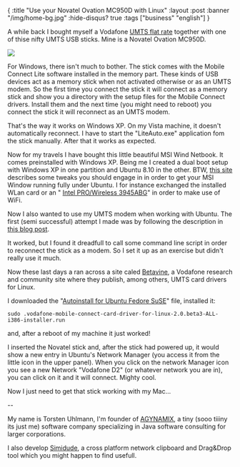 {
  :title "Use your Novatel Ovation MC950D with Linux"
  :layout :post
  :banner "/img/home-bg.jpg"
  :hide-disqus? true
  :tags ["business" "english"]
}

A while back I bought myself a Vodafone [UMTS flat rate](http://www.moobicent.de/) together with one of thise nifty UMTS USB sticks. Mine is a Novatel Ovation MC950D.

![](/img/uploads/2009/01/thalheim_im_winter.jpg)

For Windows, there isn't much to bother. The stick comes with the Mobile Connect Lite software installed in the memory part. These kinds of USB devices act as a memory stick when not activated otherwise or as an UMTS modem. So the first time you connect the stick it will connect as a memory stick and show you a directory with the setup files for the Mobile Connect drivers. Install them and the next time (you might need to reboot) you connect the stick it will reconnect as an UMTS modem.

That's the way it works on Windows XP. On my Vista machine, it doesn't automatically reconnect. I have to start the "LiteAuto.exe" application fom the stick manually. After that it works as expected.

Now for my travels I have bought this little beautiful MSI Wind Netbook. It comes preinstalled with Windows XP. Being me I created a dual boot setup with Windows XP in one partition and Ubuntu 8.10 in the other. BTW, [this site](http://wiki.msiwind.net/index.php/Ubuntu_8.04_Tweaks) describes some tweaks you should engage in in order to get your MSI Window running fully under Ubuntu. I for instance exchanged the installed WLan card or an " [Intel PRO/Wireless 3945ABG](http://support.intel.com/support/wireless/wlan/pro3945abg/ "http://support.intel.com/support/wireless/wlan/pro3945abg/")" in order to make use of WiFi.

Now I also wanted to use my UMTS modem when working with Ubuntu. The first (semi successful) attempt I made was by following the description in [this blog post](http://quilombo.wordpress.com/2008/01/21/modem-usb-35g-novatel-ovation-mc950d-in-ubuntulinux/).

It worked, but I found it dreadfull to call some command line script in order to reconnect the stick as a modem. So I set it up as an exercise but didn't really use it much.

Now these last days a ran across a site caled [Betavine](http://www.betavine.net/bvportal/web/linux_drivers), a Vodafone research and community site where they publish, among others, UMTS card drivers for Linux.

I downloaded the "[Autoinstall for Ubuntu Fedore SuSE](https://forge.betavine.net/frs/download.php/269/vodafone-mobile-connect-card-driver-for-linux-2.0.beta3-ALL-i386-installer.run)" file, installed it:

```
sudo .vodafone-mobile-connect-card-driver-for-linux-2.0.beta3-ALL-i386-installer.run
```

and, after a reboot of my machine it just worked!

I inserted the Novatel stick and, after the stick had powered up, it would show a new entry in Ubuntu's Network Manager (you access it from the little icon in the upper panel). When you click on the network Manager icon you see a new Network "Vodafone D2" (or whatever network you are in), you can click on it and it will connect. Mighty cool.

Now I just need to get that stick working with my Mac...

--

My name is Torsten Uhlmann, I'm founder of [AGYNAMIX](http://www.agynamix.de), a tiny (sooo tiiiny its just me) software company specializing in Java software consulting for larger corporations.

I also develop [Simidude](http://www.simidude.com), a cross platform network clipboard and Drag&Drop tool which you might happen to find usefull.
